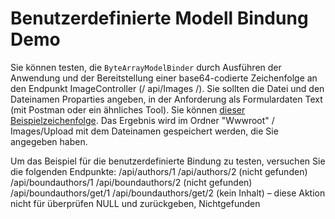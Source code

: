 # <a name="custom-model-binding-demo"></a>Benutzerdefinierte Modell Bindung Demo

Sie können testen, die `ByteArrayModelBinder` durch Ausführen der Anwendung und der Bereitstellung einer base64-codierte Zeichenfolge an den Endpunkt ImageController (/ api/Images /). Sie sollten die Datei und den Dateinamen Proparties angeben, in der Anforderung als Formulardaten Text (mit Postman oder ein ähnliches Tool). Sie können [dieser Beispielzeichenfolge](Base64String.txt). Das Ergebnis wird im Ordner "Wwwroot" / Images/Upload mit dem Dateinamen gespeichert werden, die Sie angegeben haben.

Um das Beispiel für die benutzerdefinierte Bindung zu testen, versuchen Sie die folgenden Endpunkte: /api/authors/1 /api/authors/2 (nicht gefunden) /api/boundauthors/1 /api/boundauthors/2 (nicht gefunden) /api/boundauthors/get/1 /api/boundauthors/get/2 (kein Inhalt) – diese Aktion nicht für überprüfen NULL und zurückgeben, Nichtgefunden
